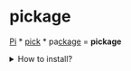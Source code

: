 # pickage
<u>Pi</u> \* <u>pick</u> \* pa<u>ckage</u> = **pickage**

<details>
  <summary>How to install?</summary>
    curl -sSL example.com | sudo bash
</details>
